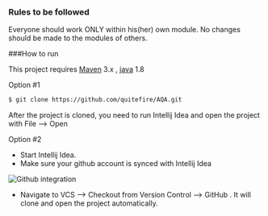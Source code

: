 ### Rules to be followed ###

Everyone should work ONLY within his(her) own module. No changes should be made to the modules of others.

###How to run

This project requires [Maven](https://maven.apache.org/) 3.x , [java](https://java.com/en) 1.8 

  Option #1 
  
```bash
$ git clone https://github.com/quitefire/AQA.git

```

After the project is cloned, you need to run Intellij Idea and open the project with File --> Open 

 Option #2 

- Start Intellij Idea.
- Make sure your github account is synced with Intellij Idea

![Github integration](http://image.prntscr.com/image/82ae751d74f44cccad1a06c028490994.png)

- Navigate to VCS --> Checkout from Version Control --> GitHub . It will clone and open the project automatically. 
 





